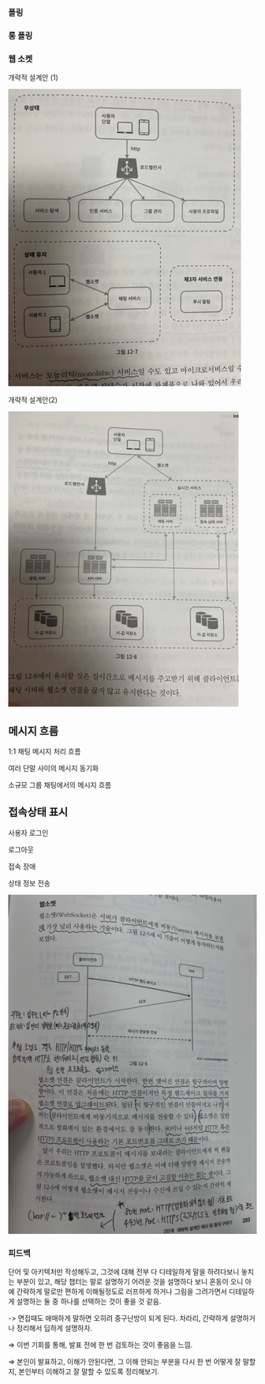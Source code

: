 ### 폴링

### 롱 폴링

### 웹 소켓

개략적 설계안 (1)

![img_1.png](img/ch12/img_1.png)

개략적 설계안(2)

![img_2.png](img/ch12/img_2.png)

## 메시지 흐름

1:1 채팅 메시지 처리 흐름

여러 단말 사이의 메시지 동기화

소규모 그룹 채팅에서의 메시지 흐름

## 접속상태 표시

사용자 로그인

로그아웃

접속 장애

상태 정보 전송

![img.png](img/ch12/3.png)

### 피드백

단어 및 아키텍처만 작성해두고, 그것에 대해 전부 다 디테일하게 말을 하려다보니 놓치는 부분이 있고, 해당 챕터는 말로 설명하기 어려운 것을 설명하다 보니 혼동이 오니 아예 간략하게 말로만 편하게 이해될정도로 러프하게 하거나 그림을 그려가면서 디테일하게 설명하는 둘 중 하나를 선택하는 것이 좋을 것 같음.

-> 면접때도 애매하게 말하면 오히려 중구난방이 되게 된다. 차라리, 간략하게 설명하거나 정리해서 딥하게 설명하자.

⇒ 이번 기회를 통해, 발표 전에 한 번 검토하는 것이 좋음을 느낌.

⇒ 본인이 발표하고, 이해가 안된다면, 그 이해 안되는 부분을 다시 한 번 어떻게 잘 말할지, 본인부터 이해하고 잘 말할 수 있도록 정리해보기.